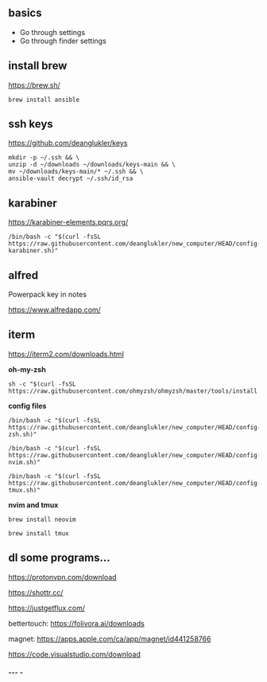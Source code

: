 ## basics

- Go through settings
- Go through finder settings

## install brew

https://brew.sh/

```
brew install ansible
```

## ssh keys

https://github.com/deanglukler/keys

```
mkdir -p ~/.ssh && \
unzip -d ~/downloads ~/downloads/keys-main && \
mv ~/downloads/keys-main/* ~/.ssh && \
ansible-vault decrypt ~/.ssh/id_rsa
```

## karabiner

https://karabiner-elements.pqrs.org/

```
/bin/bash -c "$(curl -fsSL https://raw.githubusercontent.com/deanglukler/new_computer/HEAD/config-karabiner.sh)"
```

## alfred

Powerpack key in notes

https://www.alfredapp.com/

## iterm

https://iterm2.com/downloads.html

**oh-my-zsh**
```
sh -c "$(curl -fsSL https://raw.githubusercontent.com/ohmyzsh/ohmyzsh/master/tools/install.sh)"
```

**config files**

```
/bin/bash -c "$(curl -fsSL https://raw.githubusercontent.com/deanglukler/new_computer/HEAD/config-zsh.sh)"
```

```
/bin/bash -c "$(curl -fsSL https://raw.githubusercontent.com/deanglukler/new_computer/HEAD/config-nvim.sh)"
```

```
/bin/bash -c "$(curl -fsSL https://raw.githubusercontent.com/deanglukler/new_computer/HEAD/config-tmux.sh)"
```

**nvim and tmux**
```
brew install neovim
```
```
brew install tmux
```

## dl some programs...

https://protonvpn.com/download

https://shottr.cc/

https://justgetflux.com/

bettertouch: https://folivora.ai/downloads

magnet: https://apps.apple.com/ca/app/magnet/id441258766

https://code.visualstudio.com/download

#### --- -

